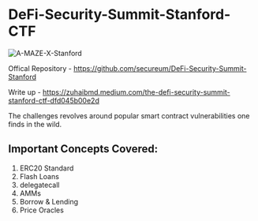 # DeFi-Security-Summit-Stanford-CTF
![A-MAZE-X-Stanford](https://user-images.githubusercontent.com/104667778/190207879-b1e38e08-0189-491a-a031-4cb517e6fc69.png)

Offical Repository - https://github.com/secureum/DeFi-Security-Summit-Stanford

Write up - https://zuhaibmd.medium.com/the-defi-security-summit-stanford-ctf-dfd045b00e2d

The challenges revolves around popular smart contract vulnerabilities one finds in the wild.

## Important Concepts Covered:

1. ERC20 Standard
2. Flash Loans
3. delegatecall
4. AMMs
5. Borrow & Lending
6. Price Oracles

